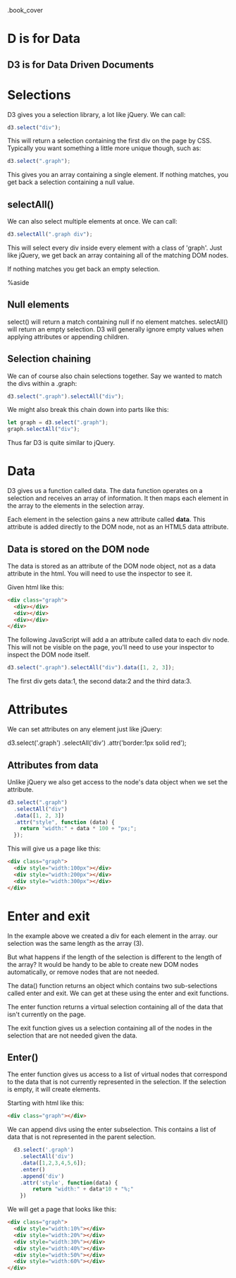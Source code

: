.book_cover

# D is for Data

## D3 is for Data Driven Documents

# Selections

D3 gives you a selection library, a lot like jQuery. We can call:

```js
d3.select("div");
```

This will return a selection containing the first div on the page by CSS. Typically you want something a little more unique though, such as:

```js
d3.select(".graph");
```

This gives you an array containing a single element. If nothing matches, you get back a selection containing a null value.

## selectAll()

We can also select multiple elements at once. We can call:

```js
d3.selectAll(".graph div");
```

This will select every div inside every element with a class of 'graph'. Just like jQuery, we get back an array containing all of the matching DOM nodes.

If nothing matches you get back an empty selection.

%aside

## Null elements

select() will return a match containing null if no element matches. selectAll() will return an empty selection. D3 will generally ignore empty values when applying attributes or appending children.

## Selection chaining

We can of course also chain selections together. Say we wanted to match the divs within a .graph:

```js
d3.select(".graph").selectAll("div");
```

We might also break this chain down into parts like this:

```js
let graph = d3.select(".graph");
graph.selectAll("div");
```

Thus far D3 is quite similar to jQuery.

# Data

D3 gives us a function called data. The data function operates on a selection and receives an array of information. It then maps each element in the array to the elements in the selection array.

Each element in the selection gains a new attribute called **data**. This attribute is added directly to the DOM node, not as an HTML5 data attribute.

## Data is stored on the DOM node

The data is stored as an attribute of the DOM node object, not as a data attribute in the html. You will need to use the inspector to see it.

Given html like this:

```html
<div class="graph">
  <div></div>
  <div></div>
  <div></div>
</div>
```

The following JavaScript will add a an attribute called data to each div node. This will not be visible on the page, you'll need to use your inspector to inspect the DOM node itself.

```js
d3.select(".graph").selectAll("div").data([1, 2, 3]);
```

The first div gets data:1, the second data:2 and the third data:3.

# Attributes

We can set attributes on any element just like jQuery:

d3.select('.graph')
.selectAll('div')
.attr('border:1px solid red');

## Attributes from data

Unlike jQuery we also get access to the node's data object when we set the attribute.

```js
d3.select(".graph")
  .selectAll("div")
  .data([1, 2, 3])
  .attr("style", function (data) {
    return "width:" + data * 100 + "px;";
  });
```

This will give us a page like this:

```html
<div class="graph">
  <div style="width:100px"></div>
  <div style="width:200px"></div>
  <div style="width:300px"></div>
</div>
```

# Enter and exit

In the example above we created a div for each element in the array. our selection was the same length as the array (3).

But what happens if the length of the selection is different to the length of the array? It would be handy to be able to create new DOM nodes automatically, or remove nodes that are not needed.

The data() function returns an object which contains two sub-selections called enter and exit. We can get at these using the enter and exit functions.

The enter function returns a virtual selection containing all of the data that isn't currently on the page.

The exit function gives us a selection containing all of the nodes in the selection that are not needed given the data.

## Enter()

The enter function gives us access to a list of virtual nodes that correspond to the data that is not currently represented in the selection. If the selection is empty, it will create elements.

Starting with html like this:

```html
<div class="graph"></div>
```

We can append divs using the enter subselection. This contains a list of data that is not represented in the parent selection.

```js
  d3.select('.graph')
    .selectAll('div')
    .data([1,2,3,4,5,6]);
    .enter()
    .append('div')
    .attr('style', function(data) {
        return "width:" + data*10 + "%;"
    })
```

We will get a page that looks like this:

```html
<div class="graph">
  <div style="width:10%"></div>
  <div style="width:20%"></div>
  <div style="width:30%"></div>
  <div style="width:40%"></div>
  <div style="width:50%"></div>
  <div style="width:60%"></div>
</div>
```

